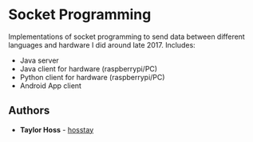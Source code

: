 # Socket Programming

Implementations of socket programming to send data between different languages and hardware I did around late 2017.
Includes:
* Java server
* Java client for hardware (raspberrypi/PC)
* Python client for hardware (raspberrypi/PC)
* Android App client

## Authors

* **Taylor Hoss** - [hosstay](https://github.com/hosstay)
